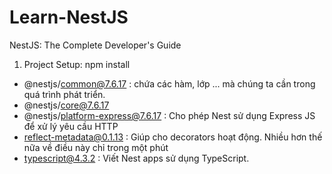 # Learn-NestJS
NestJS: The Complete Developer's Guide

1. Project Setup:
  npm install 
  - @nestjs/common@7.6.17 : chứa các hàm, lớp ... mà chúng ta cần trong quá trình phát triển.
  - @nestjs/core@7.6.17 
  - @nestjs/platform-express@7.6.17 : Cho phép Nest sử dụng Express JS để xử lý yêu cầu HTTP
  - reflect-metadata@0.1.13 : Giúp cho decorators hoạt động. Nhiều hơn thế nữa về điều này chỉ trong một phút
  - typescript@4.3.2 : Viết Nest apps sử dụng TypeScript.

